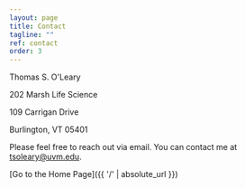 ```yaml
---
layout: page
title: Contact
tagline: ""
ref: contact
order: 3
---
```


Thomas S. O'Leary

202 Marsh Life Science

109 Carrigan Drive

Burlington, VT 05401

Please feel free to reach out via email. You can contact me at tsoleary@uvm.edu.

[Go to the Home Page]({{ '/' | absolute_url }})
